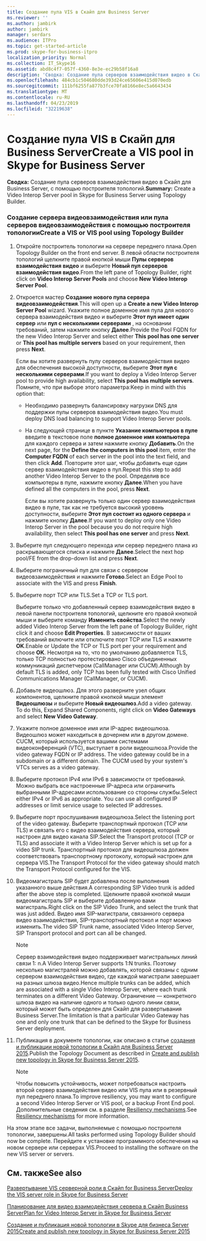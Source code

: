 ```yaml
---
title: Создание пула VIS в Скайп для Business Server
ms.reviewer: ''
ms.author: jambirk
author: jambirk
manager: serdars
ms.audience: ITPro
ms.topic: get-started-article
ms.prod: skype-for-business-itpro
localization_priority: Normal
ms.collection: IT_Skype16
ms.assetid: abd8c4f7-057f-4360-8e3e-ec29b58f16a8
description: 'Сводка: Создание пула серверов взаимодействия видео в Скайп для Business Server, с помощью построителя топологий.'
ms.openlocfilehash: 484cb1c504680dde393d24ce65606e415d070edb
ms.sourcegitcommit: 111bf6255fa877b3fce70fa8166e8ec5a6643434
ms.translationtype: MT
ms.contentlocale: ru-RU
ms.lasthandoff: 04/23/2019
ms.locfileid: "32219638"
---
```

# <a name="create-a-vis-pool-in-skype-for-business-server"></a><span data-ttu-id="9309b-103">Создание пула VIS в Скайп для Business Server</span><span class="sxs-lookup"><span data-stu-id="9309b-103">Create a VIS pool in Skype for Business Server</span></span>
 
<span data-ttu-id="9309b-104">**Сводка:** Создание пула серверов взаимодействия видео в Скайп для Business Server, с помощью построителя топологий.</span><span class="sxs-lookup"><span data-stu-id="9309b-104">**Summary:** Create a Video Interop Server pool in Skype for Business Server using Topology Builder.</span></span>
  
### <a name="create-a-vis-or-vis-pool-using-topology-builder"></a><span data-ttu-id="9309b-105">Создание сервера видеовзаимодействия или пула серверов видеовзаимодействия с помощью построителя топологии</span><span class="sxs-lookup"><span data-stu-id="9309b-105">Create a VIS or VIS pool using Topology Builder</span></span>

1. <span data-ttu-id="9309b-106">Откройте построитель топологии на сервере переднего плана.</span><span class="sxs-lookup"><span data-stu-id="9309b-106">Open Topology Builder on the front end server.</span></span> <span data-ttu-id="9309b-107">В левой области построителя топологий щелкните правой кнопкой мыши **Пулы серверов взаимодействия видео** и выберите **Новый пул серверов взаимодействия видео**.</span><span class="sxs-lookup"><span data-stu-id="9309b-107">From the left pane of Topology Builder, right click on **Video Interop Server Pools** and choose **New Video Interop Server Pool**.</span></span> 
    
2. <span data-ttu-id="9309b-108">Откроется мастер **Создание нового пула сервера видеовзаимодействия**.</span><span class="sxs-lookup"><span data-stu-id="9309b-108">This will open up a **Create a new Video Interop Server Pool** wizard.</span></span> <span data-ttu-id="9309b-109">Укажите полное доменное имя пула для нового сервера взаимодействия видео и выберите **Этот пул имеет один сервер** или **пул с несколькими серверами** , на основании требований, затем нажмите кнопку **Далее**.</span><span class="sxs-lookup"><span data-stu-id="9309b-109">Provide the Pool FQDN for the new Video Interop Server and select either **This pool has one server** or **This pool has multiple servers** based on your requirement, then press **Next**.</span></span>
    
    <span data-ttu-id="9309b-110">Если вы хотите развернуть пулу серверов взаимодействия видео для обеспечения высокой доступности, выберите **Этот пул с несколькими серверами**.</span><span class="sxs-lookup"><span data-stu-id="9309b-110">If you want to deploy a Video Interop Server pool to provide high availability, select **This pool has multiple servers**.</span></span> <span data-ttu-id="9309b-111">Помните, что при выборе этого параметра:</span><span class="sxs-lookup"><span data-stu-id="9309b-111">Keep in mind with this option that:</span></span> 
    
    - <span data-ttu-id="9309b-112">Необходимо развернуть балансировку нагрузки DNS для поддержки пулы серверов взаимодействия видео.</span><span class="sxs-lookup"><span data-stu-id="9309b-112">You must deploy DNS load balancing to support Video Interop Server pools.</span></span> 
    
   - <span data-ttu-id="9309b-113">На следующей странице в пункте **Указание компьютеров в пуле** введите в текстовое поле **полное доменное имя компьютера** для каждого сервера и затем нажмите кнопку **Добавить**.</span><span class="sxs-lookup"><span data-stu-id="9309b-113">On the next page, for the **Define the computers in this pool** item, enter the **Computer FQDN** of each server in the pool into the text field, and then click **Add**.</span></span> <span data-ttu-id="9309b-114">Повторите этот шаг, чтобы добавить еще один сервер взаимодействия видео в пул.</span><span class="sxs-lookup"><span data-stu-id="9309b-114">Repeat this step to add another Video Interop Server to the pool.</span></span> <span data-ttu-id="9309b-115">Определив все компьютеры в пуле, нажмите кнопку **Далее**.</span><span class="sxs-lookup"><span data-stu-id="9309b-115">When you have defined all the computers in the pool, press **Next**.</span></span>
    
     <span data-ttu-id="9309b-116">Если вы хотите развернуть только один сервер взаимодействия видео в пуле, так как не требуется высокий уровень доступности, выберите **Этот пул состоит из одного сервера** и нажмите кнопку **Далее**.</span><span class="sxs-lookup"><span data-stu-id="9309b-116">If you want to deploy only one Video Interop Server in the pool because you do not require high availability, then select **This pool has one server** and press **Next**.</span></span>
    
3. <span data-ttu-id="9309b-117">Выберите пул следующего перехода или сервер переднего плана из раскрывающегося списка и нажмите **Далее**.</span><span class="sxs-lookup"><span data-stu-id="9309b-117">Select the next hop pool/FE from the drop-down list and press **Next**.</span></span>
    
4. <span data-ttu-id="9309b-118">Выберите пограничный пул для связи с сервером видеовзаимодействия и нажмите **Готово**.</span><span class="sxs-lookup"><span data-stu-id="9309b-118">Select an Edge Pool to associate with the VIS and press **Finish**.</span></span>
    
5. <span data-ttu-id="9309b-119">Выберите порт TCP или TLS.</span><span class="sxs-lookup"><span data-stu-id="9309b-119">Set a TCP or TLS port.</span></span>
    
    <span data-ttu-id="9309b-120">Выберите только что добавленный сервер взаимодействия видео в левой панели построителя топологий, щелкните его правой кнопкой мыши и выберите команду **Изменить свойства**.</span><span class="sxs-lookup"><span data-stu-id="9309b-120">Select the newly added Video Interop Server from the left pane of Topology Builder, right click it and choose **Edit Properties**.</span></span> <span data-ttu-id="9309b-121">В зависимости от ваших требований включите или отключите порт TCP или TLS и нажмите **OK**.</span><span class="sxs-lookup"><span data-stu-id="9309b-121">Enable or Update the TCP or TLS port per your requirement and choose **OK**.</span></span> <span data-ttu-id="9309b-122">Несмотря на то, что по умолчанию добавляется TLS, только TCP полностью протестировано Cisco объединенных коммуникаций диспетчером (CallManager или CUCM).</span><span class="sxs-lookup"><span data-stu-id="9309b-122">Although by default TLS is added, only TCP has been fully tested with Cisco Unified Communications Manager (CallManager, or CUCM).</span></span>
    
6. <span data-ttu-id="9309b-p106">Добавьте видеошлюз. Для этого разверните узел общих компонентов, щелкните правой кнопкой мыши элемент **Видеошлюзы** и выберите **Новый видеошлюз**.</span><span class="sxs-lookup"><span data-stu-id="9309b-p106">Add a video gateway. To do this, Expand Shared Components, right click on **Video Gateways** and select **New Video Gateway**.</span></span>
    
7. <span data-ttu-id="9309b-p107">Укажите полное доменное имя или IP-адрес видеошлюза. Видеошлюз может находиться в дочернем или в другом домене. CUCM, который используется вашими системами видеоконференций (VTC), выступает в роли видеошлюза.</span><span class="sxs-lookup"><span data-stu-id="9309b-p107">Provide the video gateway FQDN or IP address. The video gateway could be in a subdomain or a different domain. The CUCM used by your system's VTCs serves as a video gateway.</span></span>
    
8. <span data-ttu-id="9309b-p108">Выберите протокол IPv4 или IPv6 в зависимости от требований. Можно выбрать все настроенные IP-адреса или ограничить выбранными IP-адресами использование со стороны службы.</span><span class="sxs-lookup"><span data-stu-id="9309b-p108">Select either IPv4 or IPv6 as appropriate. You can use all configured IP addresses or limit service usage to selected IP addresses.</span></span>
    
9. <span data-ttu-id="9309b-130">Выберите порт прослушивания видеошлюза.</span><span class="sxs-lookup"><span data-stu-id="9309b-130">Select the listening port of the video gateway.</span></span> <span data-ttu-id="9309b-131">Выберите транспортный протокол (TCP или TLS) и связать его с видео взаимодействия сервера, который настроен для видео канала SIP.</span><span class="sxs-lookup"><span data-stu-id="9309b-131">Select the Transport protocol (TCP or TLS) and associate it with a Video Interop Server which is set up for a video SIP trunk.</span></span> <span data-ttu-id="9309b-132">Транспортный протокол для видеошлюза должен соответствовать транспортному протоколу, который настроен для сервера VIS.</span><span class="sxs-lookup"><span data-stu-id="9309b-132">The Transport Protocol for the video gateway should match the Transport Protocol configured for the VIS.</span></span>
    
10. <span data-ttu-id="9309b-133">Видеомагистраль SIP будет добавлена после выполнения указанного выше действия.</span><span class="sxs-lookup"><span data-stu-id="9309b-133">A corresponding SIP Video trunk is added after the above step is completed.</span></span> <span data-ttu-id="9309b-134">Щелкните правой кнопкой мыши видеомагистраль SIP и выберите добавленную вами магистраль.</span><span class="sxs-lookup"><span data-stu-id="9309b-134">Right click on the SIP Video Trunk, and select the trunk that was just added.</span></span> <span data-ttu-id="9309b-135">Видео имя SIP-магистрали, связанного сервера видео взаимодействия, SIP-транспортный протокол и порт можно изменить.</span><span class="sxs-lookup"><span data-stu-id="9309b-135">The video SIP Trunk name, associated Video Interop Server, SIP Transport protocol and port can all be changed.</span></span> 
    
    > [!NOTE]
    >  <span data-ttu-id="9309b-136">Сервер взаимодействия видео поддерживает магистральных линий связи 1: n.</span><span class="sxs-lookup"><span data-stu-id="9309b-136">A Video Interop Server supports 1:N trunks.</span></span> <span data-ttu-id="9309b-137">Поэтому несколько магистралей можно добавлять, которой связаны с одним сервером взаимодействия видео, где каждой магистрали завершает на разных шлюза видео.</span><span class="sxs-lookup"><span data-stu-id="9309b-137">Hence multiple trunks can be added, which are associated with a single Video Interop Server, where each trunk terminates on a different Video Gateway.</span></span> <span data-ttu-id="9309b-138">Ограничение — конкретного шлюза видео на наличие одного и только одного линии связи, который может быть определен для Скайп для развертывания Business Server.</span><span class="sxs-lookup"><span data-stu-id="9309b-138">The limitation is that a particular Video Gateway has one and only one trunk that can be defined to the Skype for Business Server deployment.</span></span>
  
11. <span data-ttu-id="9309b-139">Публикация в документе топологии, как описано в статье [создания и публикации новой топологии в Скайп для Business Server 2015](../../deploy/install/create-and-publish-new-topology.md).</span><span class="sxs-lookup"><span data-stu-id="9309b-139">Publish the Topology Document as described in [Create and publish new topology in Skype for Business Server 2015](../../deploy/install/create-and-publish-new-topology.md).</span></span>
    
    > [!NOTE]
    > <span data-ttu-id="9309b-140">Чтобы повысить устойчивость, может потребоваться настроить второй сервер взаимодействия видео или VIS пула или в резервный пул переднего плана.</span><span class="sxs-lookup"><span data-stu-id="9309b-140">To improve resiliency, you may want to configure a second Video Interop Server or VIS pool, or a backup Front End pool.</span></span> <span data-ttu-id="9309b-141">Дополнительные сведения см. в разделе [Resiliency mechanisms](../../plan-your-deployment/video-interop-server.md#resiliency).</span><span class="sxs-lookup"><span data-stu-id="9309b-141">See [Resiliency mechanisms](../../plan-your-deployment/video-interop-server.md#resiliency) for more information.</span></span>
  
<span data-ttu-id="9309b-142">На этом этапе все задачи, выполняемые с помощью построителя топологии, завершены.</span><span class="sxs-lookup"><span data-stu-id="9309b-142">All tasks performed using Topology Builder should now be complete.</span></span> <span data-ttu-id="9309b-143">Перейдите к установке программного обеспечения на новом сервере или серверах VIS.</span><span class="sxs-lookup"><span data-stu-id="9309b-143">Proceed to installing the software on the new VIS server or servers.</span></span>
## <a name="see-also"></a><span data-ttu-id="9309b-144">См. также</span><span class="sxs-lookup"><span data-stu-id="9309b-144">See also</span></span>

[<span data-ttu-id="9309b-145">Развертывание VIS серверной роли в Скайп for Business Server</span><span class="sxs-lookup"><span data-stu-id="9309b-145">Deploy the VIS server role in Skype for Business Server</span></span>](deploy-the-vis-server-role.md)

[<span data-ttu-id="9309b-146">Планирование для видео взаимодействия сервера в Скайп Business Server</span><span class="sxs-lookup"><span data-stu-id="9309b-146">Plan for Video Interop Server in Skype for Business Server</span></span>](../../plan-your-deployment/video-interop-server.md)
  
[<span data-ttu-id="9309b-147">Создание и публикация новой топологии в Skype для бизнеса Server 2015</span><span class="sxs-lookup"><span data-stu-id="9309b-147">Create and publish new topology in Skype for Business Server 2015</span></span>](../../deploy/install/create-and-publish-new-topology.md)
